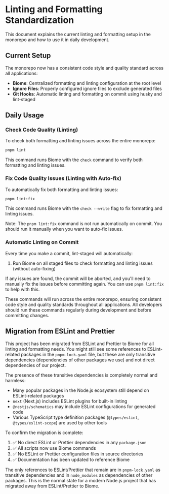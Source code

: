 # Linting and Formatting Standardization

This document explains the current linting and formatting setup in the monorepo and how to use it in daily development.

## Current Setup

The monorepo now has a consistent code style and quality standard across all applications:

- **Biome**: Centralized formatting and linting configuration at the root level
- **Ignore Files**: Properly configured ignore files to exclude generated files
- **Git Hooks**: Automatic linting and formatting on commit using husky and lint-staged

## Daily Usage

### Check Code Quality (Linting)

To check both formatting and linting issues across the entire monorepo:

```bash
pnpm lint
```

This command runs Biome with the `check` command to verify both formatting and linting issues.

### Fix Code Quality Issues (Linting with Auto-fix)

To automatically fix both formatting and linting issues:

```bash
pnpm lint:fix
```

This command runs Biome with the `check --write` flag to fix formatting and linting issues.

Note: The `pnpm lint:fix` command is not run automatically on commit. You should run it manually when you want to auto-fix issues.

### Automatic Linting on Commit

Every time you make a commit, lint-staged will automatically:

1. Run Biome on all staged files to check formatting and linting issues (without auto-fixing)

If any issues are found, the commit will be aborted, and you'll need to manually fix the issues before committing again. You can use `pnpm lint:fix` to help with this.

These commands will run across the entire monorepo, ensuring consistent code style and quality standards throughout all applications. All developers should run these commands regularly during development and before committing changes.

## Migration from ESLint and Prettier

This project has been migrated from ESLint and Prettier to Biome for all linting and formatting needs. You might still see some references to ESLint-related packages in the `pnpm-lock.yaml` file, but these are only transitive dependencies (dependencies of other packages we use) and not direct dependencies of our project.

The presence of these transitive dependencies is completely normal and harmless:

- Many popular packages in the Node.js ecosystem still depend on ESLint-related packages
- `next` (Next.js) includes ESLint plugins for built-in linting
- `@nestjs/schematics` may include ESLint configurations for generated code
- Various TypeScript type definition packages (`@types/eslint`, `@types/eslint-scope`) are used by other tools

To confirm the migration is complete:

1. ✅ No direct ESLint or Prettier dependencies in any `package.json`
2. ✅ All scripts now use Biome commands
3. ✅ No ESLint or Prettier configuration files in source directories
4. ✅ Documentation has been updated to reference Biome

The only references to ESLint/Prettier that remain are in `pnpm-lock.yaml` as transitive dependencies and in `node_modules` as dependencies of other packages. This is the normal state for a modern Node.js project that has migrated away from ESLint/Prettier to Biome.
